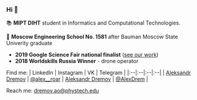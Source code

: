 ### Hi 👋

📚 **MIPT DIHT** student in Informatics and Computational Technologies.

🏫 **Moscow Engineering School No. 1581** after Bauman Moscow State Univerity graduate

- **2019 Google Science Fair national finalist** (<a href="https://github.com/AlexRoar/alexroar/blob/main/assets/Future%20of%20aviation-digital%20twin%20and%20prediction%20technologies_Google%20Science%20Fair.pdf">see our work</a>)
- **2018 Worldskills Russia Winner** - drone operator

Find me:
| LinkedIn | Instagram | VK | Telegram |
|:--|:--|:--|:--|
| <a href="https://www.linkedin.com/in/aleksandr-dremov-09a216199/">Aleksandr Dremov</a> | <a href="https://www.instagram.com/alex__roar/">@alex__roar</a> | <a href="https://www.linkedin.com/in/aleksandr-dremov-09a216199/">Aleksandr Dremov</a> | <a href="https://t.me/AlexDrem">@AlexDrem</a> |

Reach me: <a href="mailto:dremov.ao@phystech.edu">dremov.ao@phystech.edu</a>
